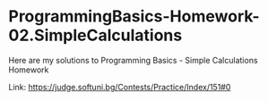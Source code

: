 # ProgrammingBasics-Homework-02.SimpleCalculations

Here are my solutions to Programming Basics - Simple Calculations Homework

Link: https://judge.softuni.bg/Contests/Practice/Index/151#0
